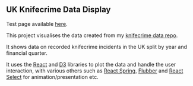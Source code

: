 ## UK Knifecrime Data Display

Test page available [here](https://liam-t.github.io/knifecrime-display/).

This project visualises the data created from my [knifecrime data repo](https://github.com/liam-t/knifecrime-data).

It shows data on recorded knifecrime incidents in the UK split by year and financial quarter.

It uses the [React](https://github.com/facebook/react) and [D3](https://github.com/d3/d3) libraries to plot the data and handle the user interaction, with various others such as [React Spring](https://github.com/react-spring/react-spring), [Flubber](https://github.com/veltman/flubber) and [React Select](https://github.com/JedWatson/react-select) for animation/presentation etc.
